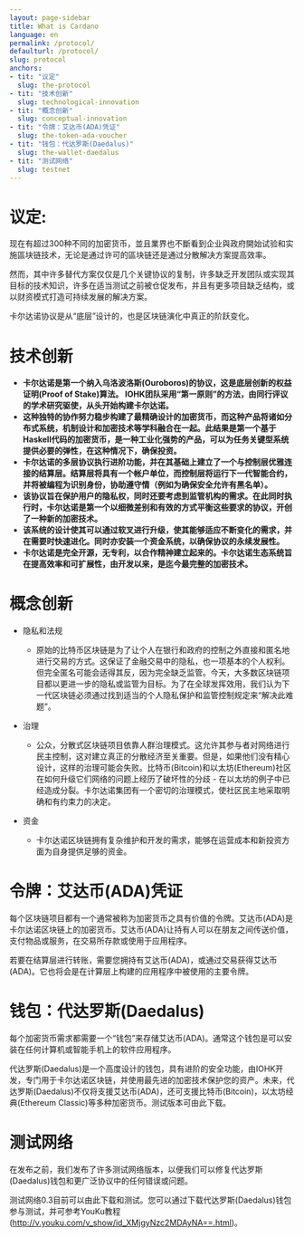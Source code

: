 ```yaml
---
layout: page-sidebar
title: What is Cardano
language: en
permalink: /protocol/
defaulturl: /protocol/
slug: protocol
anchors:
- tit: "议定"
  slug: the-protocol
- tit: "技术创新"
  slug: technological-innovation
- tit: "概念创新"
  slug: conceptual-innovation
- tit: "令牌：艾达币(ADA)凭证"
  slug: the-token-ada-voucher
- tit: "钱包：代达罗斯(Daedalus)"
  slug: the-wallet-daedalus
- tit: "测试网络"
  slug: testnet
---
```


<h1 id="the-protocol">议定:</h1>

现在有超过300种不同的加密货币，並且業界也不斷看到企业與政府開始试验和实施區块链技术，无论是通过许可的區块链还是通过分散解决方案提高效率。

然而，其中许多替代方案仅仅是几个关键协议的复制，许多缺乏开发团队或实现其目标的技术知识，许多在适当测试之前被仓促发布，并且有更多项目缺乏结构，或以财资模式打造可持续发展的解决方案。

卡尔达诺协议是从“底层”设计的，也是区块链演化中真正的阶跃变化。

<h1 id="technological-innovation">技术创新</h1>

* **卡尔达诺是第一个纳入乌洛波洛斯(Ouroboros)的协议，这是底层创新的权益证明(Proof of Stake)算法。 IOHK团队采用“第一原则”的方法，由同行评议的学术研究驱使，从头开始构建卡尔达诺。**
* **这种独特的协作努力稳步构建了最精确设计的加密货币，而这种产品将诸如分布式系统，机制设计和加密技术等学科融合在一起。此结果是第一个基于Haskell代码的加密货币，是一种工业化强势的产品，可以为任务关键型系统提供必要的弹性，在这种情况下，确保投资。**
* **卡尔达诺的多层协议执行进阶功能，并在其基础上建立了一个与控制层优雅连接的结算层。结算层将具有一个帐户单位，而控制层将运行下一代智能合约，并将被编程为识别身份，协助遵守情（例如为确保安全允许有黑名单）。**
* **该协议旨在保护用户的隐私权，同时还要考虑到监管机构的需求。在此同时执行时，卡尔达诺是第一个以细微差别和有效的方式平衡这些要求的协议，开创了一种新的加密技术。**
* **该系统的设计使其可以通过软叉进行升级，使其能够适应不断变化的需求，并在需要时快速进化。同时亦安装一个资金系统，以确保协议的永续发展性。**
* **卡尔达诺是完全开源，无专利，以合作精神建立起来的。卡尔达诺生态系统旨在提高效率和可扩展性，由开发以来，是迄今最完整的加密技术。**

<h1 id="conceptual-innovation">概念创新</h1>

* 隐私和法规
  * 原始的比特币区块链是为了让个人在银行和政府的控制之外直接和匿名地进行交易的方式。这保证了金融交易中的隐私，也一项基本的个人权利。但完全匿名可能会适得其反，因为完全缺乏监管。今天，大多数区块链项目都以更进一步的隐私或监管为目标。为了在全球发挥效用，我们认为下一代区块链必须通过找到适当的个人隐私保护和监管控制规定来“解决此难题”。

* 治理
  * 公众，分散式区块链项目依靠人群治理模式。这允许其参与者对网络进行民主控制，这对建立真正的分散经济至关重要。但是，如果他们没有精心设计，这样的治理可能会失败。比特币(Bitcoin)和以太坊(Ethereum)社区在如何升级它们网络的问题上经历了破坏性的分歧 - 在以太坊的例子中已经造成分裂。卡尔达诺集团有一个密切的治理模式，使社区民主地采取明确和有约束力的决定。

* 资金
  * 卡尔达诺区块链拥有复杂维护和开发的需求，能够在运营成本和新投资方面为自身提供足够的资金。

<h1 id="the-token-ada-voucher">令牌：艾达币(ADA)凭证</h1>

每个区块链项目都有一个通常被称为加密货币之具有价值的令牌。艾达币(ADA)是卡尔达诺区块链上的加密货币。艾达币(ADA)让持有人可以在朋友之间传送价值，支付物品或服务，在交易所存款或使用于应用程序。
 
若要在结算层进行转账，需要您拥持有艾达币(ADA)，或通过交易获得艾达币(ADA)。它也将会是在计算层上构建的应用程序中被使用的主要令牌。

<h1 id="the-wallet-daedalus">钱包：代达罗斯(Daedalus)</h1>
 
每个加密货币需求都需要一个“钱包”来存储艾达币(ADA)。通常这个钱包是可以安装在任何计算机或智能手机上的软件应用程序。

代达罗斯(Daedalus)是一个高度设计的钱包，具有进阶的安全功能，由IOHK开发，专门用于卡尔达诺区块链，并使用最先进的加密技术保护您的资产。未来，代达罗斯(Daedalus)不仅将支援艾达币(ADA)，还可支援比特币(Bitcoin)，以太坊经典(Ethereum Classic)等多种加密货币。测试版本可由此下载。
 
<h1 id="testnet">测试网络</h1>

在发布之前，我们发布了许多测试网络版本，以便我们可以修复代达罗斯(Daedalus)钱包和更广泛协议中的任何错误或问题。

测试网络0.3目前可以由此下载和测试。您可以通过下载代达罗斯(Daedalus)钱包参与测试，并可参考YouKu教程(http://v.youku.com/v_show/id_XMjgyNzc2MDAyNA==.html)。
